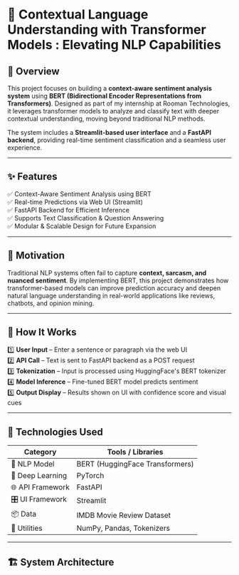 # 🧠 Contextual Language Understanding with Transformer Models : Elevating NLP Capabilities

## 📌 Overview
This project focuses on building a **context-aware sentiment analysis system** using **BERT (Bidirectional Encoder Representations from Transformers)**. Designed as part of my internship at Rooman Technologies, it leverages transformer models to analyze and classify text with deeper contextual understanding, moving beyond traditional NLP methods.

The system includes a **Streamlit-based user interface** and a **FastAPI backend**, providing real-time sentiment classification and a seamless user experience.

---

## ✨ Features
✅ Context-Aware Sentiment Analysis using BERT  
✅ Real-time Predictions via Web UI (Streamlit)  
✅ FastAPI Backend for Efficient Inference  
✅ Supports Text Classification & Question Answering  
✅ Modular & Scalable Design for Future Expansion  

---

## 🎯 Motivation
Traditional NLP systems often fail to capture **context, sarcasm, and nuanced sentiment**. By implementing BERT, this project demonstrates how transformer-based models can improve prediction accuracy and deepen natural language understanding in real-world applications like reviews, chatbots, and opinion mining.

---

## 🚀 How It Works
1️⃣ **User Input** – Enter a sentence or paragraph via the web UI  
2️⃣ **API Call** – Text is sent to FastAPI backend as a POST request  
3️⃣ **Tokenization** – Input is processed using HuggingFace's BERT tokenizer  
4️⃣ **Model Inference** – Fine-tuned BERT model predicts sentiment  
5️⃣ **Output Display** – Results shown on UI with confidence score and visual cues  

---

## 🔧 Technologies Used

| Category             | Tools / Libraries                           |
|----------------------|---------------------------------------------|
| 💬 NLP Model         | BERT (HuggingFace Transformers)             |
| 🧠 Deep Learning     | PyTorch                                     |
| 🌐 API Framework     | FastAPI                                     |
| 🎛️ UI Framework      | Streamlit                                   |
| 📦 Data              | IMDB Movie Review Dataset                   |
| 🔧 Utilities         | NumPy, Pandas, Tokenizers                   |

---

## 🏗️ System Architecture

